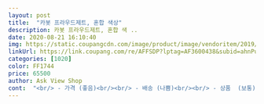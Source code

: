```yaml
---
layout: post 
title:  "카봇 프라우드제트, 혼합 색상" 
description: 카봇 프라우드제트, 혼합 색 ..
date: 2020-08-21 16:10:40 
img: https://static.coupangcdn.com/image/product/image/vendoritem/2019/02/11/3103206544/ec0ef4a3-ad5e-427c-b97a-cae4b20be6c6.jpg 
linkUrl: https://link.coupang.com/re/AFFSDP?lptag=AF3600438&subid=ahnPublicAsk&pageKey=15929597&itemId=65137592&vendorItemId=70130716257&traceid=V0-113-351e71a41c566213 
categories: [1020] 
color: FF1744 
price: 65500 
author: Ask View Shop 
cont:  "<br/> - 가격 (좋음)<br/><br/> - 배송 (나쁨)<br/><br/> - 상품  (보통)<br/><br/> - 아이의 흥미 (좋음)<br/>갑자기 헬로카봇을 사 달라고 해서 K캅스 이후에 그나마 가격대비 괜찮고, 아이가 원해서 프라우드 제트를 선택했어요.<br/><br/>구입을 하네요^^;<br/>그러나!!!!!!<br/>근데 가격이 사악하니 사줄때 조금이나마 저렴한곳을 찾으면서<br/>롯마트의 토이 89,900원에 판매되고 있는데 여기에서는 마트보다 약30% 정도 훨씬 저렴한 가격으로 판매되고 있으니 가격은 만족 만족!! 총알배송의 기쁨은 덤으로!!<br/>며칠 갖고 놀다 조금 시들하겠지만, K캅스처럼 계족 잘 갖고 놀 것 같아요.<br/> 견고하고, 조립이 잘 돼서 만족해요.<br/><br/>변신도 간단해서 너무 좋구요견고한건 말안해도 다 아는ㅋㅋ<br/>아래 어떤 분 말씀처럼 카봇이 어느새 상술 만화가 되어서 시즌별로 서로 결합해야하는 꼼수가 대놓고 티가 나고 갈수록 산으로 가는듯한 내용과 새로운 장난감을 만들어 내기 급급하게 보임.<br/><br/>아이가 받자마자 너무 좋아하네요<br/>아이가 좋아하니 만족해요.<br/><br/>아이한테는 혁신적인 장난감<br/>애들을 대충 올려놓은듯한 하이퍼 빌디언은 좀 억지같은 느낌.<br/>.<br/>카봇!! 초심으로 돌아가서 굳이 여러개 합체 하지않더라도 하나를 제대로 만들어줬음 하는 바람이.<br/>.<br/> 그래도 시즌 5가 지나면 시즌 6이 나오겠지... <br/>.<br/>.<br/> 하.<br/>.<br/> 이러려고 카봇 보여줬나 자괴감이... <br/>... <br/>... <br/><br/>어찌보면 단계별로 변신이 가능하기에 아이들이 조합하는 재미로 집중도가 최고!! (그래도 애들이 대충 올려놓은 듯한 하이퍼 빌디언은 좀 억지 같은 느낌적인 느낌.<br/>.<br/> 이라는 지극히 주관적인 생각)<br/>엄마의 입장에서는 등골 브레이커 카봇... <br/><br/>역쉬카봇이예요^^<br/>연휴가 하루 끼어있는 바람에 배송예정 보다 하루 늦게 받았는데<br/>위에 놓인 박스가 무거운것도 아닌데.<br/>.<br/> 다른것들에 쌓여서 배송중에 이렇게 된건지 아님 배송기사님이 그러신건지 <br/>이번 어린이날 선물은 카봇으로 당첨ㅎㅎㅎ<br/>이번 프라우드제트는 무려 42프로나 할인을 해서 너무 반갑더라구요고심하다가 겟!!!!!!<br/>총평은 카봇이 얄밉다는거??? 으헝 ㅠㅠ<br/>카봇을 하나씩 모으고 있는데 이제는 제법 많네요ㅜ<br/>쿠팡 배송도 빠르고, 가격도 제일 저렴해서 좋았어요.<br/><br/>큰 박스 안에 장난감만 덜렁 보내니 그 외에 남는 부분이 찌그러져서 이런 상태가!!  박스를 좀 더 알맞은 것으로 보내줬음 좋겠음<br/>프라우드 제트 이 상품만 봐서는 괜춘,,,<br/>프라우드 처음에 조립할 때 힘들었는데, 한 번 하고 나니 잘 되네요.<br/><br/>프라우드는 큰데, 제트비는 작아서 그랬는데,<br/>프라우드랑 제스티 2개가 있어서 아이들도 바꿔가면서 잘 놀더라구요^^;<br/>프라우드제트, 스타블래스터, 하이퍼빌디언<br/>" 
---
```

